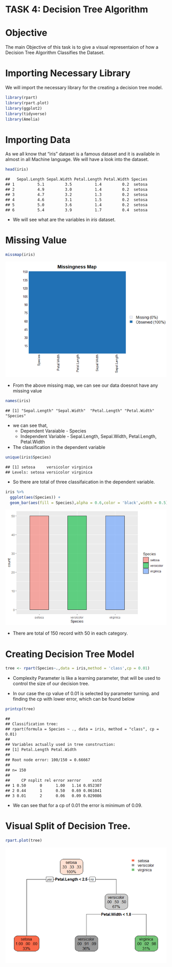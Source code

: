 TASK 4: Decision Tree Algorithm
================

# Objective

The main Objective of this task is to give a visual representaion of how
a Decision Tree Algorithm Classifies the Dataset.

# Importing Necessary Library

We will import the necessary library for the creating a decision tree
model.

``` r
library(rpart)
library(rpart.plot)
library(ggplot2)
library(tidyverse)
library(Amelia)
```

# Importing Data

As we all know that “iris” dataset is a famous dataset and it is
available in almost in all Machine language. We will have a look into
the dataset.

``` r
head(iris)
```

    ##   Sepal.Length Sepal.Width Petal.Length Petal.Width Species
    ## 1          5.1         3.5          1.4         0.2  setosa
    ## 2          4.9         3.0          1.4         0.2  setosa
    ## 3          4.7         3.2          1.3         0.2  setosa
    ## 4          4.6         3.1          1.5         0.2  setosa
    ## 5          5.0         3.6          1.4         0.2  setosa
    ## 6          5.4         3.9          1.7         0.4  setosa

  - We will see what are the variables in *iris* dataset.

# Missing Value

``` r
missmap(iris)
```

![](Decision-Tree_files/figure-gfm/unnamed-chunk-3-1.png)<!-- -->

  - From the above missing map, we can see our data doesnot have any
    missing value

<!-- end list -->

``` r
names(iris)
```

    ## [1] "Sepal.Length" "Sepal.Width"  "Petal.Length" "Petal.Width"  "Species"

  - we can see that,
      - Dependent Varaiable - Species
      - Independent Variable - Sepal.Length, Sepal.Width, Petal.Length,
        Petal.Width
  - The classification in the dependent variable

<!-- end list -->

``` r
unique(iris$Species)
```

    ## [1] setosa     versicolor virginica 
    ## Levels: setosa versicolor virginica

  - So there are total of three classifaication in the dependent
    variable.

<!-- end list -->

``` r
iris %>%
  ggplot(aes(Species)) +
  geom_bar(aes(fill = Species),alpha = 0.6,color = 'black',width = 0.5)
```

![](Decision-Tree_files/figure-gfm/unnamed-chunk-5-1.png)<!-- -->

  - There are total of 150 record with 50 in each category.

# Creating Decision Tree Model

``` r
tree <- rpart(Species~.,data = iris,method = 'class',cp = 0.01)
```

  - Complexity Parameter is like a learning parameter, that will be used
    to control the size of our decision tree.

  - In our case the cp value of 0.01 is selected by parameter turning.
    and finding the cp with lower error, which can be found below

<!-- end list -->

``` r
printcp(tree)
```

    ## 
    ## Classification tree:
    ## rpart(formula = Species ~ ., data = iris, method = "class", cp = 0.01)
    ## 
    ## Variables actually used in tree construction:
    ## [1] Petal.Length Petal.Width 
    ## 
    ## Root node error: 100/150 = 0.66667
    ## 
    ## n= 150 
    ## 
    ##     CP nsplit rel error xerror     xstd
    ## 1 0.50      0      1.00   1.14 0.052307
    ## 2 0.44      1      0.50   0.69 0.061041
    ## 3 0.01      2      0.06   0.09 0.029086

  - We can see that for a cp of 0.01 the error is minimum of 0.09.

# Visual Split of Decision Tree.

``` r
rpart.plot(tree)
```

![](Decision-Tree_files/figure-gfm/unnamed-chunk-8-1.png)<!-- -->

